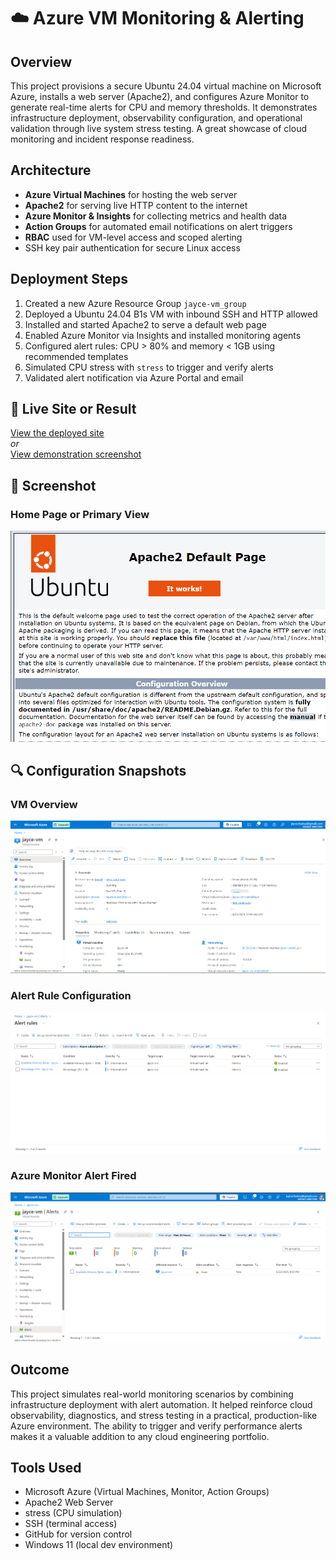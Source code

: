 # ☁️ Azure VM Monitoring & Alerting

## Overview
This project provisions a secure Ubuntu 24.04 virtual machine on Microsoft Azure, installs a web server (Apache2), and configures Azure Monitor to generate real-time alerts for CPU and memory thresholds. It demonstrates infrastructure deployment, observability configuration, and operational validation through live system stress testing. A great showcase of cloud monitoring and incident response readiness.

## Architecture
- **Azure Virtual Machines** for hosting the web server
- **Apache2** for serving live HTTP content to the internet
- **Azure Monitor & Insights** for collecting metrics and health data
- **Action Groups** for automated email notifications on alert triggers
- **RBAC** used for VM-level access and scoped alerting
- SSH key pair authentication for secure Linux access

## Deployment Steps
1. Created a new Azure Resource Group `jayce-vm_group`
2. Deployed a Ubuntu 24.04 B1s VM with inbound SSH and HTTP allowed
3. Installed and started Apache2 to serve a default web page
4. Enabled Azure Monitor via Insights and installed monitoring agents
5. Configured alert rules: CPU > 80% and memory < 1GB using recommended templates
6. Simulated CPU stress with `stress` to trigger and verify alerts
7. Validated alert notification via Azure Portal and email

## 🔗 Live Site or Result
[View the deployed site](http://<your-public-ip>)  
_or_  
[View demonstration screenshot](./assets/demo.png)

## 📸 Screenshot

### Home Page or Primary View
![Main Screenshot](./assets/apache-default.png)

## 🔍 Configuration Snapshots

### VM Overview
![VM Overview Screenshot](./assets/vm-overview.png)

### Alert Rule Configuration
![Alert Rule Screenshot](./assets/alert-rule.png)

### Azure Monitor Alert Fired
![Fired Alert Screenshot](./assets/alert-fired.png)

## Outcome
This project simulates real-world monitoring scenarios by combining infrastructure deployment with alert automation. It helped reinforce cloud observability, diagnostics, and stress testing in a practical, production-like Azure environment. The ability to trigger and verify performance alerts makes it a valuable addition to any cloud engineering portfolio.

## Tools Used
- Microsoft Azure (Virtual Machines, Monitor, Action Groups)
- Apache2 Web Server
- stress (CPU simulation)
- SSH (terminal access)
- GitHub for version control
- Windows 11 (local dev environment)
